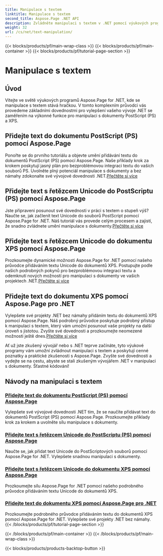 ```yaml
---
title: Manipulace s textem
linktitle: Manipulace s textem
second_title: Aspose.Page .NET API
description: Zvládněte manipulaci s textem v .NET pomocí výukových programů Aspose.Page. Naučte se přidávat text Unicode do dokumentů PostScript a XPS. Zvyšte své dovednosti v manipulaci s dokumenty.
weight: 32
url: /cs/net/text-manipulation/
---
```


{{< blocks/products/pf/main-wrap-class >}}
{{< blocks/products/pf/main-container >}}
{{< blocks/products/pf/tutorial-page-section >}}

# Manipulace s textem



## Úvod

Vítejte ve světě výukových programů Aspose.Page for .NET, kde se manipulace s textem stává hračkou. V tomto komplexním průvodci vás provedeme základními dovednostmi pro vylepšení vašeho vývoje .NET se zaměřením na výkonné funkce pro manipulaci s dokumenty PostScript (PS) a XPS.

## Přidejte text do dokumentu PostScript (PS) pomocí Aspose.Page

 Ponořte se do prvního tutoriálu a objevte umění přidávání textu do dokumentů PostScript (PS) pomocí Aspose.Page. Naše příklady krok za krokem poskytují jasný plán pro bezproblémovou integraci textu do vašich souborů PS. Uvolněte plný potenciál manipulace s dokumenty a bez námahy zdokonalte své vývojové dovednosti .NET.[Přečtěte si více](./add-text-to-postscript-ps-document/)

## Přidejte text s řetězcem Unicode do PostScriptu (PS) pomocí Aspose.Page

Jste připraveni posunout své dovednosti v práci s textem o stupeň výš? Naučte se, jak začlenit text Unicode do souborů PostScript pomocí Aspose.Page for .NET. Náš tutoriál vás provede celým procesem a zajistí, že snadno zvládnete umění manipulace s dokumenty.[Přečtěte si více](./add-text-with-unicode-string-to-postscript-ps/)

## Přidejte text s řetězcem Unicode do dokumentu XPS pomocí Aspose.Page

 Prozkoumejte dynamické možnosti Aspose.Page for .NET pomocí našeho průvodce přidáváním textu Unicode do dokumentů XPS. Postupujte podle našich podrobných pokynů pro bezproblémovou integraci textu a odemknutí nových možností pro manipulaci s dokumenty ve vašich projektech .NET.[Přečtěte si více](./add-text-with-unicode-string-to-xps-document/)

## Přidejte text do dokumentu XPS pomocí Aspose.Page pro .NET

 Vylepšete své projekty .NET bez námahy přidáním textu do dokumentů XPS pomocí Aspose.Page. Náš podrobný průvodce poskytuje podrobný přístup k manipulaci s textem, který vám umožní posunout vaše projekty na další úroveň s jistotou. Zvyšte své dovednosti a prozkoumejte neomezené možnosti ještě dnes.[Přečtěte si více](./add-text-to-xps-document/)

Ať už jste zkušený vývojář nebo s .NET teprve začínáte, tyto výukové programy vám umožní zvládnout manipulaci s textem a poskytují cenné poznatky a praktické zkušenosti s Aspose.Page. Zvyšte své dovednosti a vydejte se na cestu, abyste se stali zkušeným vývojářem .NET v manipulaci s dokumenty. Šťastné kódování!
## Návody na manipulaci s textem
### [Přidejte text do dokumentu PostScript (PS) pomocí Aspose.Page](./add-text-to-postscript-ps-document/)
Vylepšete své vývojové dovednosti .NET tím, že se naučíte přidávat text do dokumentů PostScript (PS) pomocí Aspose.Page. Prozkoumejte příklady krok za krokem a uvolněte sílu manipulace s dokumenty.
### [Přidejte text s řetězcem Unicode do PostScriptu (PS) pomocí Aspose.Page](./add-text-with-unicode-string-to-postscript-ps/)
Naučte se, jak přidat text Unicode do PostScriptových souborů pomocí Aspose.Page for .NET. Vylepšete snadnou manipulaci s dokumenty.
### [Přidejte text s řetězcem Unicode do dokumentu XPS pomocí Aspose.Page](./add-text-with-unicode-string-to-xps-document/)
Prozkoumejte sílu Aspose.Page for .NET pomocí našeho podrobného průvodce přidáváním textu Unicode do dokumentů XPS.
### [Přidejte text do dokumentu XPS pomocí Aspose.Page pro .NET](./add-text-to-xps-document/)
Prozkoumejte podrobného průvodce přidáváním textu do dokumentů XPS pomocí Aspose.Page for .NET. Vylepšete své projekty .NET bez námahy.
{{< /blocks/products/pf/tutorial-page-section >}}

{{< /blocks/products/pf/main-container >}}
{{< /blocks/products/pf/main-wrap-class >}}

{{< blocks/products/products-backtop-button >}}
